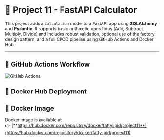 # 🩷 Project 11 - FastAPI Calculator

This project adds a `Calculation` model to a FastAPI app using **SQLAlchemy** and **Pydantic**. It supports basic arithmetic operations (Add, Subtract, Multiply, Divide) and includes robust validation, optional use of the factory design pattern, and a full CI/CD pipeline using GitHub Actions and Docker Hub.

---

## 🩷 GitHub Actions Workflow

![GitHub Actions](github_actions.png)

## 🩷 Docker Hub Deployment

## 🩷 Docker Image

Docker image is available at:  
👉 [**https://hub.docker.com/repository/docker/fattylipid/project11**](https://hub.docker.com/repository/docker/fattylipid/project11)
